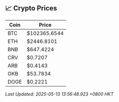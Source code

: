 ## 📈 Crypto Prices

| Coin | Price |
| ---- | ----- |
| BTC | $102365.6544 |
| ETH | $2446.8101 |
| BNB | $647.4224 |
| CRV | $0.7207 |
| ARB | $0.4143 |
| OKB | $53.7834 |
| DOGE | $0.2221 |

_Last Updated: 2025-05-13 13:56:48.923 +0800 HKT_